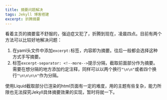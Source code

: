 ```yaml
---
title: 摘要问题解决
tags: Jekyll 博客搭建
excerpt: 折腾摘要
---
```


看着主页的摘要蛮不舒服的，强迫症又犯了，折腾到现在，凌晨四点。目前有两个方法可以比较好地解决问题：

1. 在yaml头文件中添加`excerpt:`标签，内容即为摘要。往后一般都会选择这种方式手写摘要。
2. 标签`excerpt-separator: <!--more-->`提示分隔，截取前面部分作为摘要。需要在想分隔的地方添加约定注释，同样可以以两个换行`"\n\n"`或者四个换行`"\n\n\n\n"`作为分隔。

使用Liquid截取部分已渲染的html页面有一定的难度，用的主题有些复杂，能力所限也无法探究Jekyll具体摘要效果的实现，暂时将就一下。
